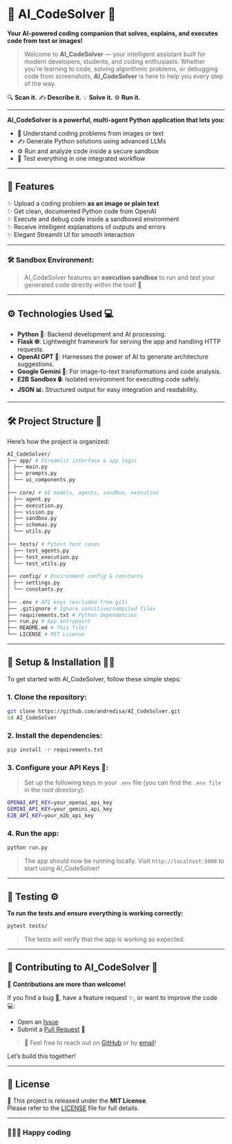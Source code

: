 # 🤖 AI_CodeSolver 🚀  
**Your AI-powered coding companion that solves, explains, and executes code from text or images!**

> Welcome to **AI_CodeSolver** — your intelligent assistant built for modern developers, students, and coding enthusiasts. Whether you're learning to code, solving algorithmic problems, or debugging code from screenshots, **AI_CodeSolver** is here to help you every step of the way.  

🔍 **Scan it.** ✍️ **Describe it.** 💡 **Solve it.** ⚙️ **Run it.**

---
**AI_CodeSolver is a powerful, multi-agent Python application that lets you:**
- 🧠 Understand coding problems from images or text
- ✍️ Generate Python solutions using advanced LLMs
- ⚙️ Run and analyze code inside a secure sandbox
- 🧪 Test everything in one integrated workflow

---

## 🌟 Features

✨ Upload a coding problem **as an image or plain text**  
✨ Get clean, documented Python code from OpenAI  
✨ Execute and debug code inside a sandboxed environment  
✨ Receive intelligent explanations of outputs and errors  
✨ Elegant Streamlit UI for smooth interaction  

---

### 🛠️ **Sandbox Environment**:
>AI_CodeSolver features an **execution sandbox** to run and test your generated code directly within the tool! 🔧

---

## ⚙️ **Technologies Used** 💻

- **Python 🐍**: Backend development and AI processing.
- **Flask 🌐**: Lightweight framework for serving the app and handling HTTP requests.
- **OpenAI GPT 🤖**: Harnesses the power of AI to generate architecture suggestions.
- **Google Gemini 🔮**: For image-to-text transformations and code analysis.
- **E2B Sandbox 🔒**: Isolated environment for executing code safely.
- **JSON 📊**: Structured output for easy integration and readability.

---


## 🛠️ **Project Structure** 📂

Here’s how the project is organized:
```bash
AI_CodeSolver/
├── app/ # Streamlit interface & app logic
│ ├── main.py
│ ├── prompts.py
│ └── ui_components.py
│
├── core/ # AI models, agents, sandbox, execution
│ ├── agent.py
│ ├── execution.py
│ ├── vision.py
│ ├── sandbox.py
│ ├── schemas.py
│ └── utils.py
│
├── tests/ # Pytest test cases
│ ├── test_agents.py
│ ├── test_execution.py
│ └── test_utils.py
│
├── config/ # Environment config & constants
│ ├── settings.py
│ └── constants.py
│
├── .env # API keys (excluded from git)
├── .gitignore # Ignore sensitive/compiled files
├── requirements.txt # Python dependencies
├── run.py # App entrypoint
├── README.md # This file!
└── LICENSE # MIT License
```

---

## 🔑 **Setup & Installation** 🧑‍💻

To get started with AI_CodeSolver, follow these simple steps:

### 1. Clone the repository:

```bash
git clone https://github.com/andredisa/AI_CodeSolver.git
cd AI_CodeSolver
```

### 2. Install the dependencies:
```bash
pip install -r requirements.txt
```

### 3. Configure your API Keys 🔑:
> Set up the following keys in your `.env` file (you can find the `.env file` in the root directory):

```bash
OPENAI_API_KEY=your_openai_api_key
GEMINI_API_KEY=your_gemini_api_key
E2B_API_KEY=your_e2b_api_key
```
### 4. Run the app:
```bash
python run.py

```
> The app should now be running locally. Visit `http://localhost:5000` to start using AI_CodeSolver!

---

## 🧪 Testing ⚙️
**To run the tests and ensure everything is working correctly:**
```bash
pytest tests/
```
>The tests will verify that the app is working as expected.

---

## 🤝 **Contributing to AI_CodeSolver** 🌟

🎉 **Contributions are more than welcome!**

If you find a bug 🐞, have a feature request ✨, or want to improve the code 💻:

- Open an [Issue](https://github.com/andredisa/AI_CodeSolver/issues)  
- Submit a [Pull Request](https://github.com/andredisa/AI_CodeSolver/pulls) 🚀  

>💬 Feel free to reach out on [GitHub](https://github.com/andredisa) or by [email](mailto:andreadisanti22@gmail.com)!

Let’s build this together!

---

## 📜 License

📄 This project is released under the **MIT License**.  
Please refer to the [LICENSE](LICENSE) file for full details.

---

### 🧑‍💻✨ Happy coding
